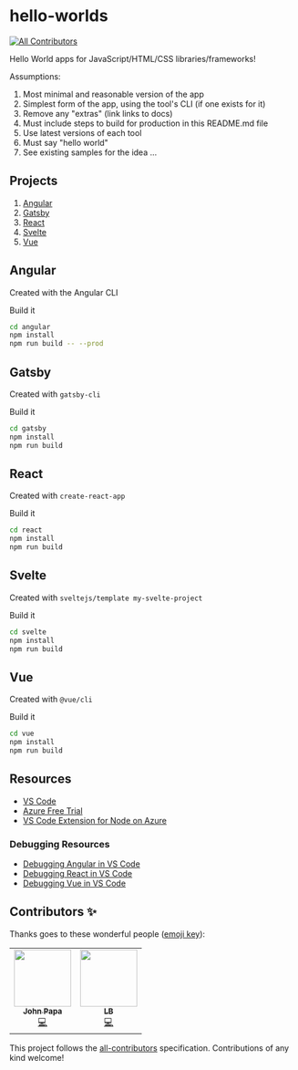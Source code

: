 # hello-worlds

<!-- ALL-CONTRIBUTORS-BADGE:START - Do not remove or modify this section -->

[![All Contributors](https://img.shields.io/badge/all_contributors-2-orange.svg?style=flat-square)](#contributors-)

<!-- ALL-CONTRIBUTORS-BADGE:END -->

Hello World apps for JavaScript/HTML/CSS libraries/frameworks!

Assumptions:

1. Most minimal and reasonable version of the app
1. Simplest form of the app, using the tool's CLI (if one exists for it)
1. Remove any "extras" (link links to docs)
1. Must include steps to build for production in this README.md file
1. Use latest versions of each tool
1. Must say "hello world"
1. See existing samples for the idea ...

## Projects

1. [Angular](#Angular)
1. [Gatsby](#Gatsby)
1. [React](#React)
1. [Svelte](#Svelte)
1. [Vue](#Vue)

## Angular

Created with the Angular CLI

Build it

```bash
cd angular
npm install
npm run build -- --prod
```

## Gatsby

Created with `gatsby-cli`

Build it

```bash
cd gatsby
npm install
npm run build
```

## React

Created with `create-react-app`

Build it

```bash
cd react
npm install
npm run build
```

## Svelte

Created with `sveltejs/template my-svelte-project`

Build it

```bash
cd svelte
npm install
npm run build
```

## Vue

Created with `@vue/cli`

Build it

```bash
cd vue
npm install
npm run build
```

## Resources

- [VS Code](https://code.visualstudio.com?wt.mc_id=helloworlds-github-jopapa)
- [Azure Free Trial](https://azure.microsoft.com/en-us/free/?wt.mc_id=helloworlds-github-jopapa)
- [VS Code Extension for Node on Azure](https://marketplace.visualstudio.com/items?itemName=ms-vscode.vscode-node-azure-pack&WT.mc_id=helloworlds-github-jopapa)

### Debugging Resources

- [Debugging Angular in VS Code](https://code.visualstudio.com/docs/nodejs/angular-tutorial?wt.mc_id=helloworlds-github-jopapa)
- [Debugging React in VS Code](https://code.visualstudio.com/docs/nodejs/reactjs-tutorial?wt.mc_id=helloworlds-github-jopapa)
- [Debugging Vue in VS Code](https://code.visualstudio.com/docs/nodejs/vuejs-tutorial?wt.mc_id=helloworlds-github-jopapa)

## Contributors ✨

Thanks goes to these wonderful people ([emoji key](https://allcontributors.org/docs/en/emoji-key)):

<!-- ALL-CONTRIBUTORS-LIST:START - Do not remove or modify this section -->
<!-- prettier-ignore-start -->
<!-- markdownlint-disable -->
<table>
  <tr>
    <td align="center"><a href="http://johnpapa.net"><img src="https://avatars2.githubusercontent.com/u/1202528?v=4" width="100px;" alt=""/><br /><sub><b>John Papa</b></sub></a><br /><a href="https://github.com/johnpapa/hello-worlds/commits?author=johnpapa" title="Code">💻</a></td>
    <td align="center"><a href="https://github.com/laurieontech"><img src="https://avatars3.githubusercontent.com/u/15000607?v=4" width="100px;" alt=""/><br /><sub><b>LB</b></sub></a><br /><a href="https://github.com/johnpapa/hello-worlds/commits?author=laurieontech" title="Code">💻</a></td>
  </tr>
</table>

<!-- markdownlint-enable -->
<!-- prettier-ignore-end -->

<!-- ALL-CONTRIBUTORS-LIST:END -->

This project follows the [all-contributors](https://github.com/all-contributors/all-contributors) specification. Contributions of any kind welcome!
